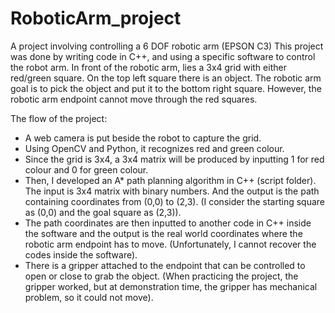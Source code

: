 # RoboticArm_project
A project involving controlling a 6 DOF robotic arm (EPSON C3)
This project was done by writing code in C++, and using a specific software to control the robot arm.
In front of the robotic arm, lies a 3x4 grid with either red/green square. On the top left square there is an object. The robotic arm goal is to pick the object and put it to the bottom right square. However, the robotic arm endpoint cannot move through the red squares.

The flow of the project:
- A web camera is put beside the robot to capture the grid.
- Using OpenCV and Python, it recognizes red and green colour.
- Since the grid is 3x4, a 3x4 matrix will be produced by inputting 1 for red colour and 0 for green colour.
- Then, I developed an A* path planning algorithm in C++ (script folder). The input is 3x4 matrix with binary numbers. And the output is the path containing coordinates from (0,0) to (2,3). (I consider the starting square as (0,0) and the goal square as (2,3)).
- The path coordinates are then inputted to another code in C++ inside the software and the output is the real world coordinates where the robotic arm endpoint has to move. (Unfortunately, I cannot recover the codes inside the software).
- There is a gripper attached to the endpoint that can be controlled to open or close to grab the object. (When practicing the project, the gripper worked, but at demonstration time, the gripper has mechanical problem, so it could not move).
